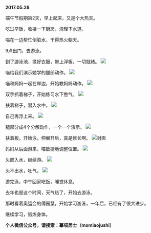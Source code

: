 
          
**2017.05.28**

端午节假期第2天，早上起床，又是个大热天。

吃过早饭，收拾一下厨房，清理下水道。

喵在一边帮忙倒脏水，干得热火朝天。

9点出门，去游泳。

到了游泳池，换好衣服，带上浮板，一切就绪。
![](https://mmbiz.qlogo.cn/mmbiz_jpg/uDI3FLln00YibrVHRRd3MlLxElHaSVvGJnibH7aQUUmib8EX1s52yF8DUsIl2e8GQKiaeoroHvqrxQq0oFc96szYiaQ/0?wx_fmt=jpeg)


喵给我们演示她学的腿部动作。
![](https://mmbiz.qlogo.cn/mmbiz_jpg/uDI3FLln00YibrVHRRd3MlLxElHaSVvGJEAkECiaPMYLptMwsuVZbOmZ6vJXED913tTgjfkZnkp3zHicpcdteg8nA/0?wx_fmt=jpeg)


喵和妈妈一起在岸边，开始教妈妈动作。
![](https://mmbiz.qlogo.cn/mmbiz_jpg/uDI3FLln00YibrVHRRd3MlLxElHaSVvGJTBQJPQUk8d0xqibC0Hf78cHkC4xPkIZyCoR3VNxpeWrcqhxeRgCFicWA/0?wx_fmt=jpeg)


双手抓着梯子，开始练习水下憋气。
![](https://mmbiz.qlogo.cn/mmbiz_jpg/uDI3FLln00YibrVHRRd3MlLxElHaSVvGJ6cAKg2tNVFDGKVXwcXiahdTbjyw27Pf5PyGtWK7f5TPWKJP4sWASFvA/0?wx_fmt=jpeg)


扶着梯子，潜入水中。
![](https://mmbiz.qlogo.cn/mmbiz_jpg/uDI3FLln00YibrVHRRd3MlLxElHaSVvGJ75D1flYFzPicU6kpwbQd7F2QwXicWEtNUYibDw4uLrKJuMhR5icLkEbmjQ/0?wx_fmt=jpeg)


自己再浮上来。
![](https://mmbiz.qlogo.cn/mmbiz_jpg/uDI3FLln00YibrVHRRd3MlLxElHaSVvGJOMDEL1QlQBLaTXSkaWaXbYOg3Tkz3CEDiaSvVKN04IebWU4yvGfPE7Q/0?wx_fmt=jpeg)


腿部分成4个分解动作，一个一个演示。
![](https://mmbiz.qlogo.cn/mmbiz_jpg/uDI3FLln00YibrVHRRd3MlLxElHaSVvGJRlI2jQbSatLYL7FV17uxfPicuCphgN63GbwvLHAH6TwEvYXDVaZnmfg/0?wx_fmt=jpeg)


扶着板，开始泳，伸展开后，真是修长啊。
![](https://mmbiz.qlogo.cn/mmbiz_jpg/uDI3FLln00YibrVHRRd3MlLxElHaSVvGJp5icZk85zl7hm4uz2UHjgibCy05nXVQKOsR1esBJ70UEErKksodjd28A/0?wx_fmt=jpeg)封面


妈妈从后面游来，喵敏捷地调整位置。
![](https://mmbiz.qlogo.cn/mmbiz_jpg/uDI3FLln00YibrVHRRd3MlLxElHaSVvGJzvosLzNJaGLibTp3novkDGKEbNkFA7LK3ZNeXkI6fZHsQOiaUhuL0ia8A/0?wx_fmt=jpeg)


头部入水，继续游。
![](https://mmbiz.qlogo.cn/mmbiz_jpg/uDI3FLln00YibrVHRRd3MlLxElHaSVvGJmyUaVek1G5j9KF6mJwdUp64Mz0BZkCSh3DgmChZ2qzicXahTfXt3jtw/0?wx_fmt=jpeg)


头不出水，吐气。
![](https://mmbiz.qlogo.cn/mmbiz_jpg/uDI3FLln00YibrVHRRd3MlLxElHaSVvGJ4DrvYfR46hibKyO0AIC9fIGicEuVRkjWnKGoia5RWIiafHHktb01KicjZzQ/0?wx_fmt=jpeg)


游完泳，中午回家吃饭，睡觉休息。

去年也是这个时间，天气热了，开始去游泳。

那时看着奥运会的傅园慧，开始学习游泳，一年后，已经有了很大进步。

继续学习，锻炼身体。


**个人微信公众号，请搜索：摹喵居士（momiaojushi）**

        